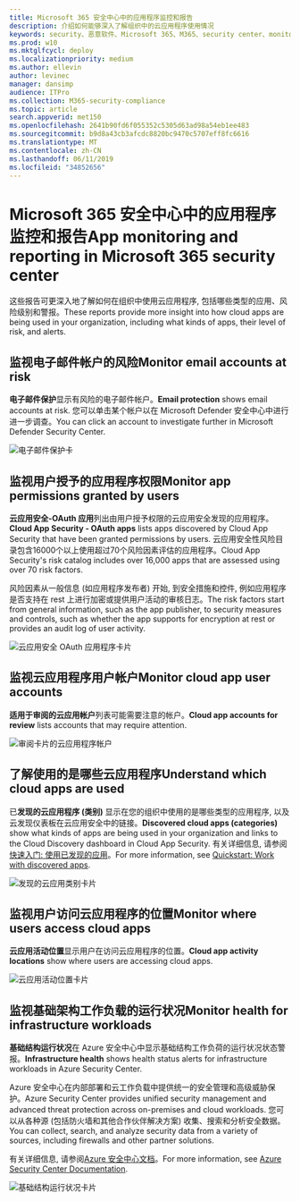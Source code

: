 ```yaml
---
title: Microsoft 365 安全中心中的应用程序监控和报告
description: 介绍如何能够深入了解组织中的云应用程序使用情况
keywords: security、恶意软件、Microsoft 365、M365、security center、monitor、report、apps
ms.prod: w10
ms.mktglfcycl: deploy
ms.localizationpriority: medium
ms.author: ellevin
author: levinec
manager: dansimp
audience: ITPro
ms.collection: M365-security-compliance
ms.topic: article
search.appverid: met150
ms.openlocfilehash: 2641b90fd6f055352c5305d63ad98a54eb1ee483
ms.sourcegitcommit: b9d8a43cb3afcdc8820bc9470c5707eff8fc6616
ms.translationtype: MT
ms.contentlocale: zh-CN
ms.lasthandoff: 06/11/2019
ms.locfileid: "34852656"
---
```

# <a name="app-monitoring-and-reporting-in-microsoft-365-security-center"></a><span data-ttu-id="da429-104">Microsoft 365 安全中心中的应用程序监控和报告</span><span class="sxs-lookup"><span data-stu-id="da429-104">App monitoring and reporting in Microsoft 365 security center</span></span>

<span data-ttu-id="da429-105">这些报告可更深入地了解如何在组织中使用云应用程序, 包括哪些类型的应用、风险级别和警报。</span><span class="sxs-lookup"><span data-stu-id="da429-105">These reports provide more insight into how cloud apps are being used in your organization, including what kinds of apps, their level of risk, and alerts.</span></span>

## <a name="monitor-email-accounts-at-risk"></a><span data-ttu-id="da429-106">监视电子邮件帐户的风险</span><span class="sxs-lookup"><span data-stu-id="da429-106">Monitor email accounts at risk</span></span>

<span data-ttu-id="da429-107">**电子邮件保护**显示有风险的电子邮件帐户。</span><span class="sxs-lookup"><span data-stu-id="da429-107">**Email protection** shows email accounts at risk.</span></span> <span data-ttu-id="da429-108">您可以单击某个帐户以在 Microsoft Defender 安全中心中进行进一步调查。</span><span class="sxs-lookup"><span data-stu-id="da429-108">You can click an account to investigate further in Microsoft Defender Security Center.</span></span>

![电子邮件保护卡](./media/security-docs/email-protection.png)

## <a name="monitor-app-permissions-granted-by-users"></a><span data-ttu-id="da429-110">监视用户授予的应用程序权限</span><span class="sxs-lookup"><span data-stu-id="da429-110">Monitor app permissions granted by users</span></span>

<span data-ttu-id="da429-111">**云应用安全-OAuth 应用**列出由用户授予权限的云应用安全发现的应用程序。</span><span class="sxs-lookup"><span data-stu-id="da429-111">**Cloud App Security - OAuth apps** lists apps discovered by Cloud App Security that have been granted permissions by users.</span></span> <span data-ttu-id="da429-112">云应用安全性风险目录包含16000个以上使用超过70个风险因素评估的应用程序。</span><span class="sxs-lookup"><span data-stu-id="da429-112">Cloud App Security's risk catalog includes over 16,000 apps that are assessed using over 70 risk factors.</span></span>

<span data-ttu-id="da429-113">风险因素从一般信息 (如应用程序发布者) 开始, 到安全措施和控件, 例如应用程序是否支持在 rest 上进行加密或提供用户活动的审核日志。</span><span class="sxs-lookup"><span data-stu-id="da429-113">The risk factors start from general information, such as the app publisher, to security measures and controls, such as whether the app supports for encryption at rest or provides an audit log of user activity.</span></span>

![云应用安全 OAuth 应用程序卡片](./media/security-docs/cloud-app-security-oauth-apps.png)

## <a name="monitor-cloud-app-user-accounts"></a><span data-ttu-id="da429-115">监视云应用程序用户帐户</span><span class="sxs-lookup"><span data-stu-id="da429-115">Monitor cloud app user accounts</span></span>

<span data-ttu-id="da429-116">**适用于审阅的云应用帐户**列表可能需要注意的帐户。</span><span class="sxs-lookup"><span data-stu-id="da429-116">**Cloud app accounts for review** lists accounts that may require attention.</span></span>

![审阅卡片的云应用程序帐户](./media/security-docs/cloud-app-accounts-for-review.png)

## <a name="understand-which-cloud-apps-are-used"></a><span data-ttu-id="da429-118">了解使用的是哪些云应用程序</span><span class="sxs-lookup"><span data-stu-id="da429-118">Understand which cloud apps are used</span></span>

<span data-ttu-id="da429-119">已**发现的云应用程序 (类别)** 显示在您的组织中使用的是哪些类型的应用程序, 以及云发现仪表板在云应用安全中的链接。</span><span class="sxs-lookup"><span data-stu-id="da429-119">**Discovered cloud apps (categories)** show what kinds of apps are being used in your organization and links to the Cloud Discovery dashboard in Cloud App Security.</span></span> <span data-ttu-id="da429-120">有关详细信息, 请参阅[快速入门: 使用已发现的应用](https://docs.microsoft.com/cloud-app-security/discovered-apps)。</span><span class="sxs-lookup"><span data-stu-id="da429-120">For more information, see [Quickstart: Work with discovered apps](https://docs.microsoft.com/cloud-app-security/discovered-apps).</span></span>  

![发现的云应用类别卡片](./media/security-docs/discovered-cloud-apps-categories.png)

## <a name="monitor-where-users-access-cloud-apps"></a><span data-ttu-id="da429-122">监视用户访问云应用程序的位置</span><span class="sxs-lookup"><span data-stu-id="da429-122">Monitor where users access cloud apps</span></span>

<span data-ttu-id="da429-123">**云应用活动位置**显示用户在访问云应用程序的位置。</span><span class="sxs-lookup"><span data-stu-id="da429-123">**Cloud app activity locations** show where users are accessing cloud apps.</span></span>

![云应用活动位置卡片](./media/security-docs/cloud-app-activity-locations.png)

## <a name="monitor-health-for-infrastructure-workloads"></a><span data-ttu-id="da429-125">监视基础架构工作负载的运行状况</span><span class="sxs-lookup"><span data-stu-id="da429-125">Monitor health for infrastructure workloads</span></span>

<span data-ttu-id="da429-126">**基础结构运行状况**在 Azure 安全中心中显示基础结构工作负荷的运行状况状态警报。</span><span class="sxs-lookup"><span data-stu-id="da429-126">**Infrastructure health** shows health status alerts for infrastructure workloads in Azure Security Center.</span></span>

<span data-ttu-id="da429-127">Azure 安全中心在内部部署和云工作负载中提供统一的安全管理和高级威胁保护。</span><span class="sxs-lookup"><span data-stu-id="da429-127">Azure Security Center provides unified security management and advanced threat protection across on-premises and cloud workloads.</span></span> <span data-ttu-id="da429-128">您可以从各种源 (包括防火墙和其他合作伙伴解决方案) 收集、搜索和分析安全数据。</span><span class="sxs-lookup"><span data-stu-id="da429-128">You can collect, search, and analyze security data from a variety of sources, including firewalls and other partner solutions.</span></span>

<span data-ttu-id="da429-129">有关详细信息, 请参阅[Azure 安全中心文档](https://docs.microsoft.com/azure/security-center/)。</span><span class="sxs-lookup"><span data-stu-id="da429-129">For more information, see [Azure Security Center Documentation](https://docs.microsoft.com/azure/security-center/).</span></span>

![基础结构运行状况卡片](./media/security-docs/infrastructure-health.png)
